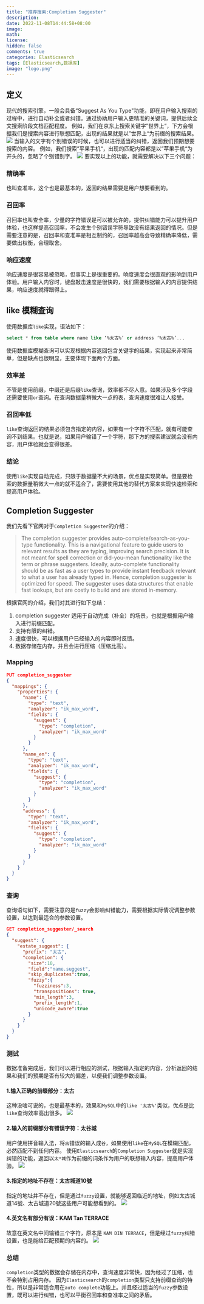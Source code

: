 ```yaml
---
title: "推荐搜索:Completion Suggester"
description: 
date: 2022-11-08T14:44:58+08:00
image: 
math: 
license: 
hidden: false
comments: true
categories: Elasticsearch
tags: [Elasticsearch,数据库]
image: "logo.png"
---
```

## 定义
现代的搜索引擎，一般会具备“Suggest As You Type"功能，即在用户输入搜索的过程中，进行自动补全或者纠错。通过协助用户输入更精准的关键词，提供后续全文搜索阶段文档匹配程度。
例如，我们在京东上搜索关键字”世界上“，下方会根据我们是搜索内容进行联想匹配，出现的结果就是以”世界上“为前缀的搜索结果。
![](1.png)
当输入的文字有个别错误的时候，也可以进行适当的纠错，返回我们预期想要搜索的内容。
例如，我们搜索”平果手机“，出现的匹配内容都是以”苹果手机“为开头的，忽略了个别错别字。
![](2.png)
要实现以上的功能，就需要解决以下三个问题：
### 精确率
也叫查准率，这个也是最基本的，返回的结果需要是用户想要看到的。
### 召回率
召回率也叫查全率，少量的字符错误是可以被允许的，提供纠错能力可以提升用户体验，也这样提高召回率，不会发生个别错误字符导致没有结果返回的情况。但是需要注意的是，召回率和查准率是相互制约的，召回率越高会导致精确率降低，需要做出权衡，合理取舍。
### 响应速度
响应速度是很容易被忽略，但事实上是很重要的。响度速度会很直观的影响到用户体验。用户输入内容时，键盘敲击速度是很快的，我们需要根据输入的内容提供结果，响应速度就得跟得上。
## like 模糊查询
使用数据库`like`实现，语法如下：
```sql
select * from table where name like ‘%太古%’ or address ‘%太古%’...
```
使用数据库模糊查询可以实现根据内容返回包含关键字的结果，实现起来非常简单，但是缺点也很明显，主要体现下面两个方面。
### 效率差
不管是使用前缀，中缀还是后缀`like`查询，效率都不尽人意。如果涉及多个字段还需要使用`or`查询。在查询数据量稍微大一点的表，查询速度很难让人接受。
### 召回率低
`like`查询返回的结果必须包含指定的内容，如果有一个字符不匹配，就有可能查询不到结果。也就是说，如果用户输错了一个字符，那下方的搜索建议就会没有内容，用户体验就会变得很差。
### 结论
使用`like`实现自动完成，只限于数据量不大的场景，优点是实现简单。但是要检索的数据量稍微大一点的就不适合了，需要使用其他的替代方案来实现快速检索和提高用户体验。
## Completion Suggester
我们先看下官网对于`Completion Suggester`的介绍：
> The completion suggester provides auto-complete/search-as-you-type functionality. This is a navigational feature to guide users to relevant results as they are typing, improving search precision. It is not meant for spell correction or did-you-mean functionality like the term or phrase suggesters.
> Ideally, auto-complete functionality should be as fast as a user types to provide instant feedback relevant to what a user has already typed in. Hence, completion suggester is optimized for speed. The suggester uses data structures that enable fast lookups, but are costly to build and are stored in-memory.

根据官网的介绍，我们对其进行如下总结：

1. completion suggester 适用于自动完成（补全）的场景，也就是根据用户输入进行前缀匹配。
2. 支持有限的纠错。
3. 速度很快，可以根据用户已经输入的内容即时反馈。
4. 数据存储在内存，并且会进行压缩（压缩比高）。
### Mapping
```json
PUT completion_suggester
{
  "mappings": {
    "properties": {
      "name": {
        "type": "text",
        "analyzer": "ik_max_word",
        "fields": {
          "suggest": {
            "type": "completion",
            "analyzer": "ik_max_word"
          }
        }
      },
      "name_en": {
        "type": "text",
        "analyzer": "ik_max_word",
        "fields": {
          "suggest": {
            "type": "completion",
            "analyzer": "ik_max_word"
          }
        }
      },
      "address": {
        "type": "text",
        "analyzer": "ik_max_word",
        "fields": {
          "suggest": {
            "type": "completion",
            "analyzer": "ik_max_word"
          }
        }
      }
    }
  }
}
```
### 查询
查询语句如下，需要注意的是`fuzzy`会影响纠错能力，需要根据实际情况调整参数设置，以达到最适合的参数设置。
```json
GET completion_suggester/_search
{
  "suggest": {
    "estate_suggest": {
      "prefix": "太古",
      "completion": {
        "size":10,
        "field":"name.suggest",
        "skip_duplicates":true,
        "fuzzy":{
          "fuzziness":3,
          "transpositions": true,
          "min_length":3,
          "prefix_length":1,
          "unicode_aware":true
        }
      }
    }
  }
}
```
### 测试
数据准备完成后，我们可以进行相应的测试，根据输入指定的内容，分析返回的结果和我们的预期是否有较大的偏差，以便我们调整参数设置。
#### 1.输入正确的前缀部分：太古
这种没啥可说的，也是最基本的，效果和`MySQL`中的`like '太古%'`类似，优点是比`like`查询效率高出很多。
![](3.png)
#### 2.输入的前缀部分有错误字符：太谷城
用户使用拼音输入法，将`古`错误的输入成`谷`，如果使用`like`在`MySQL`在模糊匹配，必然匹配不到任何内容。
使用`Elasticsearch`的`Completion Suggester`就是实现纠错的功能，返回以`太*城`作为前缀的词条作为用户的联想输入内容，提高用户体验。
![](4.png)

#### 3.指定的地址不存在：太古城道10號
指定的地址并不存在，但是通过`fuzzy`设置，就能够返回临近的地址，例如太古城道14號、太古城道20號这些用户可能想看到的。
![](5.png)
#### 4.英文名有部分有误：KAM Tan TERRACE
故意在英文名中间输错三个字符，原本是 `KAM DIN TERRACE`，但是经过`fuzzy`纠错设置，也是能给匹配预期的内容的。
![](6.png)
### 总结
`completion`类型的数据会存储在内存中，查询速度非常快，因为经过了压缩，也不会特别占用内存。
因为`Elasticsearch`的`completion`类型只支持前缀查询的特性，所以是非常适合用在`auto complete`功能上。并且经过适当的`fuzzy`参数设置，既可以进行纠错，也可以平衡召回率和查准率之间的矛盾。

